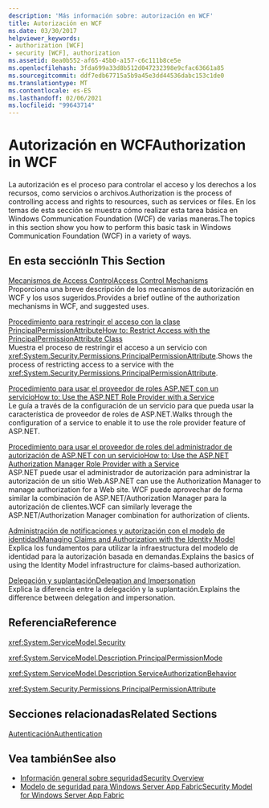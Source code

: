 ```yaml
---
description: 'Más información sobre: autorización en WCF'
title: Autorización en WCF
ms.date: 03/30/2017
helpviewer_keywords:
- authorization [WCF]
- security [WCF], authorization
ms.assetid: 8ea0b552-af65-45b0-a157-c6c111b8ce5e
ms.openlocfilehash: 3fda699a33d8b512d047232398e9cfac63661a85
ms.sourcegitcommit: ddf7edb67715a5b9a45e3dd44536dabc153c1de0
ms.translationtype: MT
ms.contentlocale: es-ES
ms.lasthandoff: 02/06/2021
ms.locfileid: "99643714"
---
```

# <a name="authorization-in-wcf"></a><span data-ttu-id="a6097-103">Autorización en WCF</span><span class="sxs-lookup"><span data-stu-id="a6097-103">Authorization in WCF</span></span>

<span data-ttu-id="a6097-104">La autorización es el proceso para controlar el acceso y los derechos a los recursos, como servicios o archivos.</span><span class="sxs-lookup"><span data-stu-id="a6097-104">Authorization is the process of controlling access and rights to resources, such as services or files.</span></span> <span data-ttu-id="a6097-105">En los temas de esta sección se muestra cómo realizar esta tarea básica en Windows Communication Foundation (WCF) de varias maneras.</span><span class="sxs-lookup"><span data-stu-id="a6097-105">The topics in this section show you how to perform this basic task in Windows Communication Foundation (WCF) in a variety of ways.</span></span>  
  
## <a name="in-this-section"></a><span data-ttu-id="a6097-106">En esta sección</span><span class="sxs-lookup"><span data-stu-id="a6097-106">In This Section</span></span>  

 [<span data-ttu-id="a6097-107">Mecanismos de Access Control</span><span class="sxs-lookup"><span data-stu-id="a6097-107">Access Control Mechanisms</span></span>](access-control-mechanisms.md)  
 <span data-ttu-id="a6097-108">Proporciona una breve descripción de los mecanismos de autorización en WCF y los usos sugeridos.</span><span class="sxs-lookup"><span data-stu-id="a6097-108">Provides a brief outline of the authorization mechanisms in WCF, and suggested uses.</span></span>  
  
 [<span data-ttu-id="a6097-109">Procedimiento para restringir el acceso con la clase PrincipalPermissionAttribute</span><span class="sxs-lookup"><span data-stu-id="a6097-109">How to: Restrict Access with the PrincipalPermissionAttribute Class</span></span>](../how-to-restrict-access-with-the-principalpermissionattribute-class.md)  
 <span data-ttu-id="a6097-110">Muestra el proceso de restringir el acceso a un servicio con <xref:System.Security.Permissions.PrincipalPermissionAttribute>.</span><span class="sxs-lookup"><span data-stu-id="a6097-110">Shows the process of restricting access to a service with the <xref:System.Security.Permissions.PrincipalPermissionAttribute>.</span></span>  
  
 [<span data-ttu-id="a6097-111">Procedimiento para usar el proveedor de roles ASP.NET con un servicio</span><span class="sxs-lookup"><span data-stu-id="a6097-111">How to: Use the ASP.NET Role Provider with a Service</span></span>](how-to-use-the-aspnet-role-provider-with-a-service.md)  
 <span data-ttu-id="a6097-112">Le guía a través de la configuración de un servicio para que pueda usar la característica de proveedor de roles de ASP.NET.</span><span class="sxs-lookup"><span data-stu-id="a6097-112">Walks through the configuration of a service to enable it to use the role provider feature of ASP.NET.</span></span>  
  
 [<span data-ttu-id="a6097-113">Procedimiento para usar el proveedor de roles del administrador de autorización de ASP.NET con un servicio</span><span class="sxs-lookup"><span data-stu-id="a6097-113">How to: Use the ASP.NET Authorization Manager Role Provider with a Service</span></span>](how-to-use-the-aspnet-authorization-manager-role-provider-with-a-service.md)  
 <span data-ttu-id="a6097-114">ASP.NET puede usar el administrador de autorización para administrar la autorización de un sitio Web.</span><span class="sxs-lookup"><span data-stu-id="a6097-114">ASP.NET can use the Authorization Manager to manage authorization for a Web site.</span></span> <span data-ttu-id="a6097-115">WCF puede aprovechar de forma similar la combinación de ASP.NET/Authorization Manager para la autorización de clientes.</span><span class="sxs-lookup"><span data-stu-id="a6097-115">WCF can similarly leverage the ASP.NET/Authorization Manager combination for authorization of clients.</span></span>  
  
 [<span data-ttu-id="a6097-116">Administración de notificaciones y autorización con el modelo de identidad</span><span class="sxs-lookup"><span data-stu-id="a6097-116">Managing Claims and Authorization with the Identity Model</span></span>](managing-claims-and-authorization-with-the-identity-model.md)  
 <span data-ttu-id="a6097-117">Explica los fundamentos para utilizar la infraestructura del modelo de identidad para la autorización basada en demandas.</span><span class="sxs-lookup"><span data-stu-id="a6097-117">Explains the basics of using the Identity Model infrastructure for claims-based authorization.</span></span>  
  
 [<span data-ttu-id="a6097-118">Delegación y suplantación</span><span class="sxs-lookup"><span data-stu-id="a6097-118">Delegation and Impersonation</span></span>](delegation-and-impersonation-with-wcf.md)  
 <span data-ttu-id="a6097-119">Explica la diferencia entre la delegación y la suplantación.</span><span class="sxs-lookup"><span data-stu-id="a6097-119">Explains the difference between delegation and impersonation.</span></span>  
  
## <a name="reference"></a><span data-ttu-id="a6097-120">Referencia</span><span class="sxs-lookup"><span data-stu-id="a6097-120">Reference</span></span>  

 <xref:System.ServiceModel.Security>  
  
 <xref:System.ServiceModel.Description.PrincipalPermissionMode>  
  
 <xref:System.ServiceModel.Description.ServiceAuthorizationBehavior>  
  
 <xref:System.Security.Permissions.PrincipalPermissionAttribute>  
  
## <a name="related-sections"></a><span data-ttu-id="a6097-121">Secciones relacionadas</span><span class="sxs-lookup"><span data-stu-id="a6097-121">Related Sections</span></span>  

 [<span data-ttu-id="a6097-122">Autenticación</span><span class="sxs-lookup"><span data-stu-id="a6097-122">Authentication</span></span>](authentication-in-wcf.md)  
  
## <a name="see-also"></a><span data-ttu-id="a6097-123">Vea también</span><span class="sxs-lookup"><span data-stu-id="a6097-123">See also</span></span>

- [<span data-ttu-id="a6097-124">Información general sobre seguridad</span><span class="sxs-lookup"><span data-stu-id="a6097-124">Security Overview</span></span>](security-overview.md)
- <span data-ttu-id="a6097-125">[Modelo de seguridad para Windows Server App Fabric](/previous-versions/appfabric/ee677202(v=azure.10))</span><span class="sxs-lookup"><span data-stu-id="a6097-125">[Security Model for Windows Server App Fabric](/previous-versions/appfabric/ee677202(v=azure.10))</span></span>
